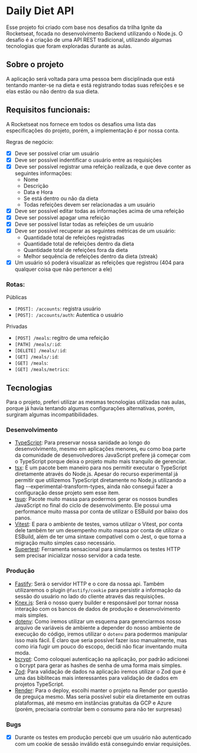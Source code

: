 # Daily Diet API
Esse projeto foi criado com base nos desafios da trilha Ignite da Rocketseat, focada no desenvolvimento Backend utilizando o Node.js. O desafio é a criação de uma API REST tradicional, utilizando algumas tecnologias que foram exploradas durante as aulas.

## Sobre o projeto
A aplicação será voltada para uma pessoa bem disciplinada que está tentando manter-se na dieta e está registrando todas suas refeições e se elas estão ou não dentro da sua dieta. 

## Requisitos funcionais: 
A Rocketseat nos fornece em todos os desafios uma lista das especificações do projeto, porém, a implementação é por nossa conta.

Regras de negócio: 
- [x] Deve ser possível criar um usuário
- [x] Deve ser possível indentificar o usuário entre as requisições
- [x] Deve ser possível registrar uma refeição realizada, e que deve conter as seguintes informações:
  - Nome
  - Descrição
  - Data e Hora
  - Se está dentro ou não da dieta
  - Todas refeições devem ser relacionadas a um usuário
- [x] Deve ser possível editar todas as informações acima de uma refeição
- [x] Deve ser possível apagar uma refeição
- [x] Deve ser possível listar todas as refeições de um usuário
- [x] Deve ser possível recuperar as seguintes métricas de um usuário:
  - Quantidade total de refeições registradas
  - Quantidade total de refeições dentro da dieta
  - Quantidade total de refeições fora da dieta
  - Melhor sequência de refeições dentro da dieta (streak)
- [x] Um usuário só poderá visualizar as refeições que registrou (404 para qualquer coisa que não pertencer a ele)

### Rotas:
Públicas

- `[POST]: /accounts`: registra usuário
- `[POST]: /accounts/auth`: Autentica o usuário

Privadas

- `[POST] /meals`: regitro de uma refeição
- `[PATH] /meals/:id`: 
- `[DELETE] /meals/:id`: 
- `[GET] /meals/:id`: 
- `[GET] /meals`: 
- `[GET] /meals/metrics`: 


## Tecnologias
Para o projeto, preferi utilizar as mesmas tecnologias utilizadas nas aulas, porque já havia tentando algumas configurações alternativas, porém, surgiram algumas incompatibilidades.

### Desenvolvimento

- [TypeScript](typescriptlang.org): Para preservar nossa sanidade ao longo do desenvolvimento, mesmo em aplicações menores, eu como boa parte da comunidade de desenvolvedores JavaScript prefere já começar com o TypeScript porque deixa o projeto muito mais tranquilo de gerenciar.
- [tsx](https://www.npmjs.com/package/tsx): É um pacote bem maneiro para nos permitir executar o TypeScript diretamente através do Node.js. Apesar do recurso experimental já permitir que utilizemos TypeScript diretamente no Node.js utilizando a flag --experimental-transform-types, ainda não consegui fazer a configuração desse projeto sem esse item.
- [tsup](https://www.npmjs.com/package/tsup): Pacote muito massa para podermos gerar os nossos bundles JavaScript no final do ciclo de desenvolvimento. Ele possui uma performance muito massa por conta de utilizar o ESBuild por baixo dos panos.
- [Vitest](https://vitest.dev): E para o ambiente de testes, vamos utilizar o Vitest, por conta dele também ter um desempenho muito massa por conta de utilizar o ESBuild, além de ter uma sintaxe compatível com o Jest, o que torna a migração muito simples caso necessário.
- [Supertest](https://www.npmjs.com/package/supertest): Ferramenta sensacional para simularmos os testes HTTP sem precisar inicializar nosso servidor a cada teste. 

### Produção

- [Fastify](https://fastify.dev): Será o servidor HTTP e o core da nossa api. Também utilizaremos o plugin `@fastify/cookie` para persistir a informação da sessão do usuário no lado do cliente através das requisições.
- [Knex.js](https://knexjs.org/): Será o nosso query builder e responsável por tornar nossa interação com os bancos de dados de produção e desenvolvimento mais simples.
- [dotenv](https://www.npmjs.com/package/dotenv): Como iremos utilizar um esquema para gerenciarmos nosso arquivo de variáveis de ambiente a depender do nosso ambiente de execução do código, iremos utilizar o `dotenv` para podermos manipular isso mais fácil. É claro que seria possível fazer isso manualmente, mas como iria fugir um pouco do escopo, decidi não ficar inventando muita moda.
- [bcrypt](https://www.npmjs.com/package/bcrypt): Como coloquei autenticação na aplicação, por padrão adicionei o bcrypt para gerar as hashes de senha de uma forma mais simples.
- [Zod](https://zod.dev): Para validação de dados na aplicação iremos utilizar o Zod que é uma das biblitecas mais interessantes para validação de dados em projetos TypeScript.
- [Render](https://render.com): Para o deploy, escolhi manter o projeto na Render por questão de preguiça mesmo. Mas seria possível subir ela diretamente em outras plataformas, até mesmo em instâncias gratuitas da GCP e Azure (porém, precisaria controlar bem o consumo para não ter surpresas)


### Bugs

- [x] Durante os testes em produção percebi que um usuário não autenticado com um cookie de sessão inválido está conseguindo enviar requisições. 